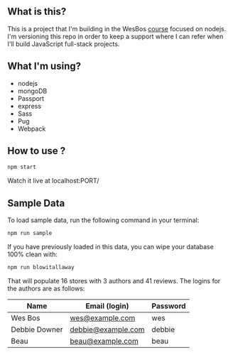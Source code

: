 ## What is this?

This is a project that I'm building in the WesBos [course](https://learnnode.com/) focused on nodejs. I'm versioning this repo in order to keep a support where I can refer when I'll build JavaScript full-stack projects.

## What I'm using?

- nodejs
- mongoDB
- Passport
- express
- Sass
- Pug
- Webpack

## How to use ?

```bash
npm start
```

Watch it live at localhost:PORT/

## Sample Data

To load sample data, run the following command in your terminal:

```bash
npm run sample
```

If you have previously loaded in this data, you can wipe your database 100% clean with:

```bash
npm run blowitallaway
```

That will populate 16 stores with 3 authors and 41 reviews. The logins for the authors are as follows:

| Name          | Email (login)      | Password |
| ------------- | ------------------ | -------- |
| Wes Bos       | wes@example.com    | wes      |
| Debbie Downer | debbie@example.com | debbie   |
| Beau          | beau@example.com   | beau     |


